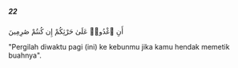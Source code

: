 ##### 22

<span class="ayah">أَنِ ٱغْدُوا۟ عَلَىٰ حَرْثِكُمْ إِن كُنتُمْ صَٰرِمِينَ</span>

<span class="ayah_translation">"Pergilah diwaktu pagi (ini) ke kebunmu jika kamu hendak memetik buahnya".</span>
